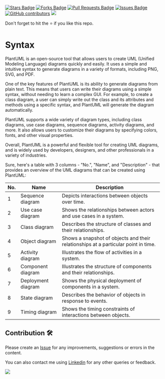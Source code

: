 <a href="https://github.com/drshahizan/software-engineering/stargazers"><img src="https://img.shields.io/github/stars/drshahizan/software-engineering" alt="Stars Badge"/></a>
<a href="https://github.com/drshahizan/software-engineering/network/members"><img src="https://img.shields.io/github/forks/drshahizan/software-engineering" alt="Forks Badge"/></a>
<a href="https://github.com/drshahizan/software-engineering/pulls"><img src="https://img.shields.io/github/issues-pr/drshahizan/software-engineering" alt="Pull Requests Badge"/></a>
<a href="https://github.com/drshahizan/software-engineering"><img src="https://img.shields.io/github/issues/drshahizan/software-engineering" alt="Issues Badge"/></a>
<a href="https://github.com/drshahizan/software-engineering/graphs/contributors"><img alt="GitHub contributors" src="https://img.shields.io/github/contributors/drshahizan/software-engineering?color=2b9348"></a>
![](https://visitor-badge.glitch.me/badge?page_id=drshahizan/software-engineering)

Don't forget to hit the :star: if you like this repo.

# Syntax
PlantUML is an open-source tool that allows users to create UML (Unified Modeling Language) diagrams quickly and easily. It uses a simple and intuitive syntax to generate diagrams in a variety of formats, including PNG, SVG, and PDF.

One of the key features of PlantUML is its ability to generate diagrams from plain text. This means that users can write their diagrams using a simple syntax, without needing to learn a complex GUI. For example, to create a class diagram, a user can simply write out the class and its attributes and methods using a specific syntax, and PlantUML will generate the diagram automatically.

PlantUML supports a wide variety of diagram types, including class diagrams, use case diagrams, sequence diagrams, activity diagrams, and more. It also allows users to customize their diagrams by specifying colors, fonts, and other visual properties.

Overall, PlantUML is a powerful and flexible tool for creating UML diagrams, and is widely used by developers, designers, and other professionals in a variety of industries.

Sure, here's a table with 3 columns - "No.", "Name", and "Description" - that provides an overview of the UML diagrams that can be created using PlantUML:

| No. | Name              | Description                                                                                        |
| --- | -----------------| --------------------------------------------------------------------------------------------------|
| 1   | Sequence diagram | Depicts interactions between objects over time.                                                  |
| 2   | Use case diagram | Shows the relationships between actors and use cases in a system.                                 |
| 3   | Class diagram    | Describes the structure of classes and their relationships.                                       |
| 4   | Object diagram   | Shows a snapshot of objects and their relationships at a particular point in time.                |
| 5   | Activity diagram | Illustrates the flow of activities in a system.                                                   |
| 6   | Component diagram| Illustrates the structure of components and their relationships.                                  |
| 7   | Deployment diagram| Shows the physical deployment of components in a system.                                          |
| 8   | State diagram    | Describes the behavior of objects in response to events.                                          |
| 9   | Timing diagram   | Shows the timing constraints of interactions between objects.                                     |

## Contribution 🛠️
Please create an [Issue](https://github.com/drshahizan/software-engineering/issues) for any improvements, suggestions or errors in the content.

You can also contact me using [Linkedin](https://www.linkedin.com/in/drshahizan/) for any other queries or feedback.

![](https://visitor-badge.glitch.me/badge?page_id=drshahizan)


